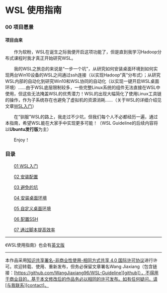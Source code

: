 # WSL 使用指南

### 00 项目愿景

#### 项目由来

&emsp;&emsp;作为软粉，WSL在诞生之际我便开启这项功能了，但是直到我学习Hadoop分布式课程时我才真正开始研究WSL。  

&emsp;&emsp;我的WSL之旅总的来说是“一步一个坑”，从研究如何安装桌面环境到如何实现两台Win10设备的WSL之间通过ssh连接（以实现Hadoop“真”分布式）；从研究WSL内部的自动化到研究Win10和WSL协同的自动化（以实现一键开启WSL桌面环境）……由于WSL底层限制较多，一些完整Linux系统的组件无法直接在WSL中使用，但这些无法掩盖WSL的优秀潜力！WSL的出现大幅简化了使用Linux工具链的操作，作为子系统存在也避免了虚拟机的资源消耗……（关于WSL的详细介绍见文章[WSL入门][1]）  

&emsp;&emsp;在“驯服”WSL的路上，我走过不少坑，但我们每个人不必都经历一遍，通过本指南，希望WSL能在大家手中实现更多可能！（WSL Guideline的后续内容将以**Ubuntu发行版**为主）

&emsp;&emsp;Enjoy！



### 目录

&emsp;&emsp;[01 WSL入门][1]

&emsp;&emsp;[02 安装配置][2]

&emsp;&emsp;[03 避免的坑][3]

&emsp;&emsp;[04 安装桌面环境][4]

&emsp;&emsp;[05 自定义桌面环境][5]

&emsp;&emsp;[06 配置SSH][6]

&emsp;&emsp;[07 通过脚本提高效率][7]

[1]:01-WSL入门.md

[2]:02-安装配置.md

[3]:03-避免的坑.md

[4]:04-安装桌面环境.md

[5]:05-自定义桌面环境.md

[6]:06-配置SSH.md

[7]:07-通过脚本提高效率.md

---
《WSL使用指南》也会有[英文版](../English/00-About.md)

---
本作品采用[知识共享署名-非商业性使用-相同方式共享 4.0 国际许可协议][privacy]进行许可。欢迎转载、使用、重新发布，但务必保留文章署名Wang Jiaxiang（包含链接：[https://github.com/WangJiaxiang96/WSL-Guideline][github]），不得用于商业目的，基于本文修改后的作品务必以相同的许可发布。如有任何疑问，请[与我联系][contact]。 

[privacy]:https://creativecommons.org/licenses/by-nc-sa/4.0/
[github]:https://github.com/WangJiaxiang96/WSL-Guideline
[contact]:mailto:iwangjiaxiang@outlook.com